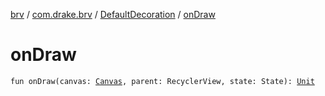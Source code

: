 [brv](../../index.md) / [com.drake.brv](../index.md) / [DefaultDecoration](index.md) / [onDraw](./on-draw.md)

# onDraw

`fun onDraw(canvas: `[`Canvas`](https://developer.android.com/reference/android/graphics/Canvas.html)`, parent: RecyclerView, state: State): `[`Unit`](https://kotlinlang.org/api/latest/jvm/stdlib/kotlin/-unit/index.html)